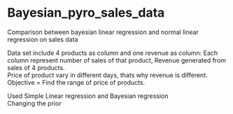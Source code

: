 # Bayesian_pyro_sales_data
Comparison between bayesian linear regression and normal linear regression on sales data

Data set include 4 products as column and one revenue as column:
Each column represent number of sales of that product, Revenue generated from sales of 4 products.     
Price of product vary in different days, thats why revenue is different.
Objective = Find the range of price of products.                                      
             
                            
Used Simple Linear regression and Bayesian regression          
Changing the prior                                        

     
        
                 
              


















